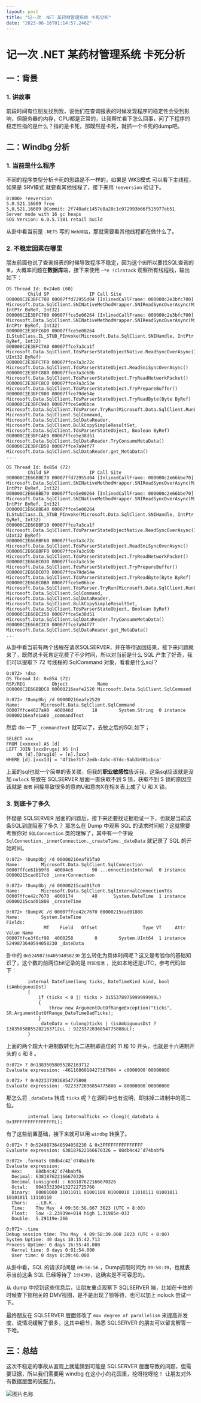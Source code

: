```yaml
---
layout: post
title: "记一次 .NET 某药材管理系统 卡死分析"
date: "2023-06-16T01:14:57.246Z"
---
```

记一次 .NET 某药材管理系统 卡死分析
=====================

一：背景
----

### 1\. 讲故事

前段时间有位朋友找到我，说他们在查询报表的时候发现程序的稳定性会受到影响，但服务器的内存，CPU都是正常的，让我帮忙看下怎么回事，问了下程序的稳定性指的是什么？指的是卡死，那既然是卡死，就抓一个卡死的dump吧。

二：Windbg 分析
-----------

### 1\. 当前是什么程序

不同的程序类型分析卡死的思路是不一样的，如果是 WKS模式 可以看下主线程，如果是 SRV模式 就要看其他线程了，接下来用 `!eeversion` 验证下。

    
    0:000> !eeversion
    5.0.521.16609 free
    5,0,521,16609 @Commit: 2f740adc1457e8a28c1c072993b66f515977eb51
    Server mode with 16 gc heaps
    SOS Version: 6.0.5.7301 retail build
    
    

从卦中看当前是 `.NET5` 写的 `Web网站`，那就需要看其他线程都在做什么了。

### 2\. 不稳定因素在哪里

朋友前面也说了查询报表的时候导致程序不稳定，因为这个`因`所以要找SQL查询的 `果`，大概率问题在**数据库**端，接下来使用 `~*e !clrstack` 观察所有线程栈，输出如下：

    
    OS Thread Id: 0x24e8 (60)
            Child SP               IP Call Site
    000000C2E3BFC700 00007ffd72955d04 [InlinedCallFrame: 000000c2e3bfc700] Microsoft.Data.SqlClient.SNINativeMethodWrapper.SNIReadSyncOverAsync(Microsoft.Data.SqlClient.SNIHandle, IntPtr ByRef, Int32)
    000000C2E3BFC700 00007ffce5e00264 [InlinedCallFrame: 000000c2e3bfc700] Microsoft.Data.SqlClient.SNINativeMethodWrapper.SNIReadSyncOverAsync(Microsoft.Data.SqlClient.SNIHandle, IntPtr ByRef, Int32)
    000000C2E3BFC6D0 00007ffce5e00264 ILStubClass.IL_STUB_PInvoke(Microsoft.Data.SqlClient.SNIHandle, IntPtr ByRef, Int32)
    000000C2E3BFC7A0 00007ffce7a3ca1f Microsoft.Data.SqlClient.TdsParserStateObjectNative.ReadSyncOverAsync(Int32, UInt32 ByRef)
    000000C2E3BFC7F0 00007ffce7a3c72c Microsoft.Data.SqlClient.TdsParserStateObject.ReadSniSyncOverAsync()
    000000C2E3BFC880 00007ffce7a3c60b Microsoft.Data.SqlClient.TdsParserStateObject.TryReadNetworkPacket()
    000000C2E3BFC8C0 00007ffce7a3c53e Microsoft.Data.SqlClient.TdsParserStateObject.TryPrepareBuffer()
    000000C2E3BFC900 00007ffce79de54e Microsoft.Data.SqlClient.TdsParserStateObject.TryReadByte(Byte ByRef)
    000000C2E3BFC940 00007ffce5e06bce Microsoft.Data.SqlClient.TdsParser.TryRun(Microsoft.Data.SqlClient.RunBehavior, Microsoft.Data.SqlClient.SqlCommand, Microsoft.Data.SqlClient.SqlDataReader, Microsoft.Data.SqlClient.BulkCopySimpleResultSet, Microsoft.Data.SqlClient.TdsParserStateObject, Boolean ByRef)
    000000C2E3BFCAE0 00007ffce5e38d51 Microsoft.Data.SqlClient.SqlDataReader.TryConsumeMetaData()
    000000C2E3BFCB50 00007ffce7a94f77 Microsoft.Data.SqlClient.SqlDataReader.get_MetaData()
    ....
    
    OS Thread Id: 0x854 (72)
            Child SP               IP Call Site
    000000C2E66BBE70 00007ffd72955d04 [InlinedCallFrame: 000000c2e66bbe70] Microsoft.Data.SqlClient.SNINativeMethodWrapper.SNIReadSyncOverAsync(Microsoft.Data.SqlClient.SNIHandle, IntPtr ByRef, Int32)
    000000C2E66BBE70 00007ffce5e00264 [InlinedCallFrame: 000000c2e66bbe70] Microsoft.Data.SqlClient.SNINativeMethodWrapper.SNIReadSyncOverAsync(Microsoft.Data.SqlClient.SNIHandle, IntPtr ByRef, Int32)
    000000C2E66BBE40 00007ffce5e00264 ILStubClass.IL_STUB_PInvoke(Microsoft.Data.SqlClient.SNIHandle, IntPtr ByRef, Int32)
    000000C2E66BBF10 00007ffce7a3ca1f Microsoft.Data.SqlClient.TdsParserStateObjectNative.ReadSyncOverAsync(Int32, UInt32 ByRef)
    000000C2E66BBF60 00007ffce7a3c72c Microsoft.Data.SqlClient.TdsParserStateObject.ReadSniSyncOverAsync()
    000000C2E66BBFF0 00007ffce7a3c60b Microsoft.Data.SqlClient.TdsParserStateObject.TryReadNetworkPacket()
    000000C2E66BC030 00007ffce7a3c53e Microsoft.Data.SqlClient.TdsParserStateObject.TryPrepareBuffer()
    000000C2E66BC070 00007ffce79de54e Microsoft.Data.SqlClient.TdsParserStateObject.TryReadByte(Byte ByRef)
    000000C2E66BC0B0 00007ffce5e06bce Microsoft.Data.SqlClient.TdsParser.TryRun(Microsoft.Data.SqlClient.RunBehavior, Microsoft.Data.SqlClient.SqlCommand, Microsoft.Data.SqlClient.SqlDataReader, Microsoft.Data.SqlClient.BulkCopySimpleResultSet, Microsoft.Data.SqlClient.TdsParserStateObject, Boolean ByRef)
    000000C2E66BC250 00007ffce5e38d51 Microsoft.Data.SqlClient.SqlDataReader.TryConsumeMetaData()
    000000C2E66BC2C0 00007ffce7a94f77 Microsoft.Data.SqlClient.SqlDataReader.get_MetaData()
    ...
    
    

从卦中看当前有两个线程在请求SQLSERVER，并在等待返回结果，接下来问题就来了，既然说卡死肯定花费了不少时间，所以对当前是什么 SQL 产生了好奇，我们可以提取下 72 号线程的 SqlCommand 对象，看看是什么sql？

    
    0:072> !dso
    OS Thread Id: 0x854 (72)
    RSP/REG          Object           Name
    000000C2E66BBDC8 00000216eafe2520 Microsoft.Data.SqlClient.SqlCommand
    
    0:072> !DumpObj /d 00000216eafe2520
    Name:        Microsoft.Data.SqlClient.SqlCommand
    00007ffce4027a90  400046d       18        System.String  0 instance 00000216eafe1a60 _commandText
    
    

然后 do 一下 `_commandText` 就可以了，去敏之后的SQL如下；

    
    SELECT xxx
    FROM [xxxxxx] AS [d]
    LEFT JOIN [xxxDrugs] AS [n]
        ON [d].[DrugId] = [n].[xxx]
    WHERE [d].[xxxId] = '4f1be71f-2edb-4a5c-87dc-9ab3b981cbca'
    
    

上面的sql也就一个简单的表关联，但我的**职业敏感性**告诉我，这条sql应该就是没加 `nolock` 导致在 SQLSERVER 层面一直获取不到 S 锁，获取不到 S 锁的原因应该就是 `报表` 间接导致很多的意向U和意向X在相关表上成了 U 和 X 锁。

### 3\. 到底卡了多久

怀疑是 SQLSERVER 层面的问题后，接下来还要找证据验证一下，也就是当前这条SQL到底阻塞了多久？ 那怎么在 Dump 中观察 SQL 的请求时间呢？这就需要考察你对 `SQLConnection` 类的理解了，其中有一个字段 `SqlConnection._innerConnection._createTime._dateData` 就记录了 SQL 的开始时间。

    
    0:072> !DumpObj /d 00000216eaf85fa0
    Name:        Microsoft.Data.SqlClient.SqlConnection
    00007ffce61bb9f8  40004c6       90 ...onnectionInternal  0 instance 00000215cad017c0 _innerConnection
    
    0:072> !DumpObj /d 00000215cad017c0
    Name:        Microsoft.Data.SqlClient.SqlInternalConnectionTds
    00007ffce42c7670  4000174       48      System.DateTime  1 instance 00000215cad01808 _createTime
    
    0:072> !DumpVC /d 00007ffce42c7670 00000215cad01808
    Name:        System.DateTime
    Fields:
                  MT    Field   Offset                 Type VT     Attr            Value Name
    00007ffce3f6cf98  4000258        0        System.UInt64  1 instance 5249873640594058230 _dateData
    
    

卦中的 `0n5249873640594058230` 怎么转化为具体时间呢？这又是考验你的基础知识了，这个数的前两位bit记录的是 `时区信息` ，比如本地还是UTC，参考代码如下：

    
            internal DateTime(long ticks, DateTimeKind kind, bool isAmbiguousDst)
            {
                if (ticks < 0 || ticks > 3155378975999999999L)
                {
                    throw new ArgumentOutOfRangeException("ticks", SR.ArgumentOutOfRange_DateTimeBadTicks);
                }
                _dateData = (ulong)ticks | (isAmbiguousDst ? 13835058055282163712uL : 9223372036854775808uL);
            }
    
    

上面的两个超大十进制数转化为二进制即高位的 11 和 10 开头，也就是十六进制开头的 c 和 8 。

    
    0:072> ? 0n13835058055282163712
    Evaluate expression: -4611686018427387904 = c0000000`00000000
    
    0:072> ? 0n9223372036854775808
    Evaluate expression: -9223372036854775808 = 80000000`00000000
    
    

那怎么将 `_dateData` 转成 `ticks` 呢？在源码中也有说明，即抹掉二进制中的高二位。

    
            internal long InternalTicks => (long)(_dateData & 0x3FFFFFFFFFFFFFFFL);
    
    

有了这些前置基础，接下来就可以用 `windbg` 转换了。

    
    0:072> ? 0n5249873640594058230 & 0x3FFFFFFFFFFFFFFF
    Evaluate expression: 638187622166670326 = 08db4c42`d74babf6
    
    0:072> .formats 08db4c42`d74babf6
    Evaluate expression:
      Hex:     08db4c42`d74babf6
      Decimal: 638187622166670326
      Decimal (unsigned) : 638187622166670326
      Octal:   0043332304132722725766
      Binary:  00001000 11011011 01001100 01000010 11010111 01001011 10101011 11110110
      Chars:   ..LB.K..
      Time:    Thu May  4 09:56:56.667 3623 (UTC + 8:00)
      Float:   low -2.23939e+014 high 1.31985e-033
      Double:  5.29119e-266
    
    0:072> .time
    Debug session time: Thu May  4 09:58:39.000 2023 (UTC + 8:00)
    System Uptime: 40 days 10:15:42.713
    Process Uptime: 0 days 16:55:48.000
      Kernel time: 0 days 0:01:54.000
      User time: 0 days 0:39:40.000
    
    

从卦中看，SQL 的请求时间是 `09:56:56` ，Dump抓取时间为 `09:58:39`，也就表示当前这条 SQL 已经等待了 `1分43秒`，这确实是不可容忍的。

从 dump 中挖到这些信息后，让朋友重点观察下 SQLSERVER 端，比如在卡住的时候查下锁相关的 DMV视图，是不是出现了锁等待，也可以加上 nolock 尝试一下。

最终朋友在 SQLSERVER 层面修改了 `max degree of parallelism` 来提高并发度，说情况缓解了很多，这其中细节，熟悉 SQLSERVER 的朋友可以留言解答一下哈。

三：总结
----

这次不稳定的事故从直观上就能猜到可能是 SQLSERVER 层面导致的问题，但需要证据，所以我们需要用 windbg 在这小小的花园里，挖呀挖呀挖！ 让朋友对外有数据层面的说服力。

![图片名称](https://images.cnblogs.com/cnblogs_com/huangxincheng/345039/o_210929020104最新消息优惠促销公众号关注二维码.jpg)